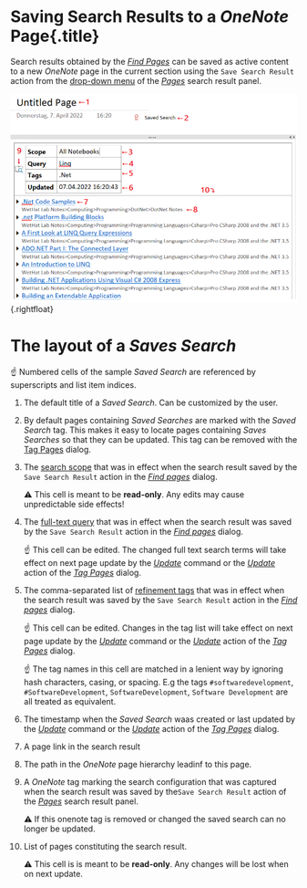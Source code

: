 # Saving Search Results to a _OneNote_ Page{.title}

Search results obtained by the [_Find Pages_](Finding%20Notes.md) can be saved
as active content to a new _OneNote_ page in the current section using the
`Save Search Result` action from the [drop-down menu](Finding%20Notes.md#Dia-15)
of the [_Pages_](Finding%20Notes.md#Dia-14) search result panel.

![Saved Search](images/SavedSearch.png){.rightfloat}

# The layout of a _Saves Search_

:point_up: Numbered cells of the sample _Saved Search_ are referenced by superscripts and list item
indices.

1. The default title of a _Saved Search_. Can be customized by the user.
2. By default pages containing _Saved Searches_ are marked with the _Saved Search_
   tag. This makes it easy to locate pages containing _Saves Searches_ so that they
   can be updated. This tag can be removed with the
   [Tag Pages](../Tagging%20Pages/Tagging%20Pages.md) dialog.
3. The [search scope](Finding%20Notes.md#Dia-1) that was in effect
   when the search result saved by the `Save Search Result` action in the
   [_Find pages_](Finding%20Notes.md) dialog.

   :warning: This cell is meant to be **read-only**. Any edits may cause unpredictable side effects!
4. The [full-text query](Finding%20Notes.md#Dia-2) that was in effect when the search
   result was saved by the `Save Search Result` action in the
   [_Find pages_](Finding%20Notes.md) dialog.

   :point_up: This cell can be edited. The changed full text search terms will take effect
   on next page update by the [_Update_](../Update.md) command or the
   [_Update_](../Tagging%20Pages/Tagging%20Pages.md#Dia-5) action of the
   [_Tag Pages_](../Tagging%20Pages/Tagging%20Pages.md) dialog.
5. The comma-separated list of [refinement tags](Finding%20Notes.md#Dia-5) that was in effect when the search
   result was saved by the `Save Search Result` action in the
   [_Find pages_](Finding%20Notes.md#Dia-2) dialog.

   :point_up: This cell can be edited. Changes in the tag list will take effect
   on next page update by the [_Update_](../Update.md) command or the
   [_Update_](../Tagging%20Pages/Tagging%20Pages.md#Dia-5) action of the
   [_Tag Pages_](../Tagging%20Pages/Tagging%20Pages.md) dialog.

   :point_up: The tag names in this cell are matched in a lenient way by
   ignoring hash characters, casing, or spacing. E.g
   the tags `#softwaredevelopment`, `#SoftwareDevelopment`, `SoftwareDevelopment`,
   `Software Development` are all treated as equivalent.

6. The timestamp when the _Saved Search_ waas created or last updated
   by the [_Update_](../Update.md) command or the
   [_Update_](../Tagging%20Pages/Tagging%20Pages.md#Dia-5) action of the
   [_Tag Pages_](../Tagging%20Pages/Tagging%20Pages.md) dialog.
7. A page link in the search result
8. The path in the _OneNote_ page hierarchy leadinf to this page.
9. A _OneNote_ tag marking the search configuration that was captured
   when the search result was saved by the`Save Search Result` action
   of  the [_Pages_](Finding%20Notes.md#Dia-14) search result panel.

   :warning: If this onenote tag is removed or changed the saved search
   can no longer be updated.

10. List of pages constituting the search result.

    :warning: This cell is is meant to be **read-only**. Any changes will
    be lost when on next update.


